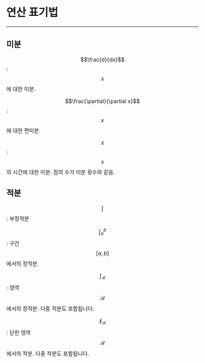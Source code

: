 # 연산 표기법

---

## 미분

$$\frac{d}{dx}$$: $$x$$에 대한 미분.

$$\frac{\partial}{\partial x}$$: $$x$$에 대한 편미분.

$$\dot{x}$$: $$x$$의 시간에 대한 미분. 점의 수가 미분 횟수와 같음.

## 적분

$$\int$$: 부정적분

$$\int_a^b$$: 구간 $$\left[a,b\right]$$에서의 정적분.

$$\int_{\mathcal{R}}$$: 영역 $$\mathcal{R}$$에서의 정적분. 다중 적분도 포함됩니다.

$$\oint_{\mathcal{R}}$$: 닫힌 영역 $$\mathcal{R}$$에서의 적분. 다중 적분도 포함됩니다.


